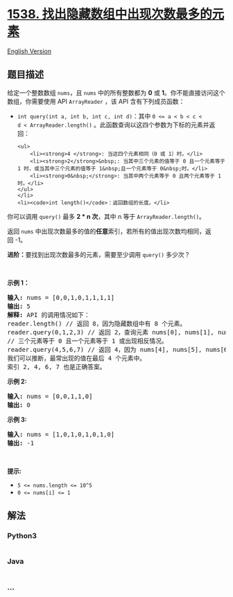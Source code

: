 # [1538. 找出隐藏数组中出现次数最多的元素](https://leetcode-cn.com/problems/guess-the-majority-in-a-hidden-array)

[English Version](/solution/1500-1599/1538.Guess%20the%20Majority%20in%20a%20Hidden%20Array/README_EN.md)

## 题目描述

<!-- 这里写题目描述 -->

<p>给定一个整数数组&nbsp;<code>nums</code>，且&nbsp;<code>nums</code>&nbsp;中的所有整数都为 <strong>0</strong> 或 <strong>1</strong>。你不能直接访问这个数组，你需要使用&nbsp;API <code>ArrayReader</code>&nbsp;，该 API 含有下列成员函数：</p>

<ul>
	<li><code>int query(int a, int b, int c, int d)</code>：其中&nbsp;<code>0 &lt;= a &lt; b &lt; c &lt; d&nbsp;&lt;&nbsp;ArrayReader.length()</code>&nbsp;。此函数查询以这四个参数为下标的元素并返回：

    <ul>
    	<li><strong>4 </strong>: 当这四个元素相同（0 或 1）时。</li>
    	<li><strong>2</strong>&nbsp;: 当其中三个元素的值等于 0 且一个元素等于 1 时，或当其中三个元素的值等于 1&nbsp;且一个元素等于 0&nbsp;时。</li>
    	<li><strong>0&nbsp;</strong>: 当其中两个元素等于 0 且两个元素等于 1 时。</li>
    </ul>
    </li>
    <li><code>int length()</code>：返回数组的长度。</li>

</ul>

<p>你可以调用&nbsp;<code>query()</code>&nbsp;最多&nbsp;<strong>2 * n 次</strong>，其中 n 等于&nbsp;<code>ArrayReader.length()</code>。</p>

<p>返回&nbsp;<code>nums</code>&nbsp;中出现次数最多的值的<strong>任意</strong>索引，若所有的值出现次数均相同，返回&nbsp;-1。</p>

<p><strong>进阶：</strong>要找到出现次数最多的元素，需要至少调用&nbsp;<code>query()</code>&nbsp;多少次？</p>

<p>&nbsp;</p>

<p><strong>示例 1：</strong></p>

<pre><strong>输入:</strong> nums = [0,0,1,0,1,1,1,1]
<strong>输出:</strong> 5
<strong>解释:</strong> API 的调用情况如下：
reader.length() // 返回 8，因为隐藏数组中有 8 个元素。
reader.query(0,1,2,3) // 返回 2，查询元素 nums[0], nums[1], nums[2], nums[3] 间的比较。
// 三个元素等于 0 且一个元素等于 1 或出现相反情况。
reader.query(4,5,6,7) // 返回 4，因为 nums[4], nums[5], nums[6], nums[7] 有相同值。
我们可以推断，最常出现的值在最后 4 个元素中。
索引 2, 4, 6, 7 也是正确答案。
</pre>

<p><strong>示例 2:</strong></p>

<pre><strong>输入:</strong> nums = [0,0,1,1,0]
<strong>输出:</strong> 0
</pre>

<p><strong>示例 3:</strong></p>

<pre><strong>输入:</strong> nums = [1,0,1,0,1,0,1,0]
<strong>输出:</strong> -1
</pre>

<p>&nbsp;</p>

<p><strong>提示:</strong></p>

<ul>
	<li><code>5 &lt;= nums.length&nbsp;&lt;= 10^5</code></li>
	<li><code>0 &lt;= nums[i] &lt;= 1</code></li>
</ul>

## 解法

<!-- 这里可写通用的实现逻辑 -->

<!-- tabs:start -->

### **Python3**

<!-- 这里可写当前语言的特殊实现逻辑 -->

```python

```

### **Java**

<!-- 这里可写当前语言的特殊实现逻辑 -->

```java

```

### **...**

```

```

<!-- tabs:end -->
